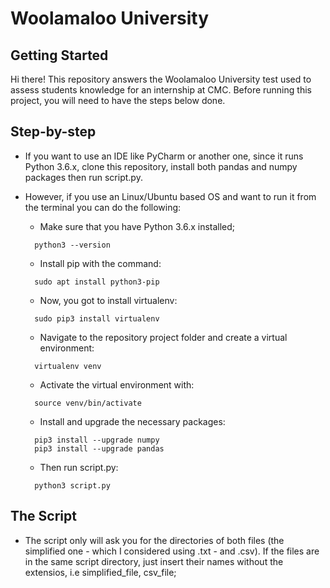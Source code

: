 # Woolamaloo University 

## Getting Started

Hi there! This repository answers the Woolamaloo University test used to assess students knowledge for an internship at CMC.
Before running this project, you will need to have the steps below done.   

## Step-by-step

 - If you want to use an IDE like PyCharm or another one, since it runs Python 3.6.x, clone this repository, install both  pandas and numpy packages then run script.py.
 - However, if you use an Linux/Ubuntu based OS and want to run it from the terminal you can do the following:
 
    - Make sure that you have Python 3.6.x installed;
    ```
      python3 --version
    ```
    - Install pip with the command:
    ```
      sudo apt install python3-pip
    ```
    - Now, you got to install virtualenv:
    ```
      sudo pip3 install virtualenv
    ```
    - Navigate to the repository project folder and create a virtual environment:
    ```  
      virtualenv venv
    ```
    - Activate the virtual environment with:
    ```
      source venv/bin/activate
    ```
    - Install and upgrade the necessary packages:
    ```
      pip3 install --upgrade numpy
      pip3 install --upgrade pandas
    ```
    - Then run script.py:
    ```  
      python3 script.py
    ```
## The Script

   - The script only will ask you for the directories of both files (the simplified one - which I considered using .txt - and .csv). If the files are in the same script directory, just insert their names without the extensios, i.e simplified_file, csv_file;
